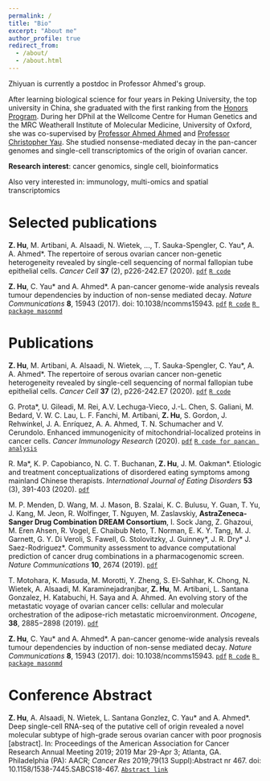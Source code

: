 ```yaml
---
permalink: /
title: "Bio"
excerpt: "About me"
author_profile: true
redirect_from: 
  - /about/
  - /about.html
---
```


Zhiyuan is currently a postdoc in Professor Ahmed's group. 

After learning biological science for four years in Peking University, the top university in China, she graduated with the first ranking from the [Honors Program](http://web.bio.pku.edu.cn/UHPB/). During her DPhil at the Wellcome Centre for Human Genetics and the MRC Weatherall Institute of Molecular Medicine, University of Oxford, she was co-supervised by [Professor Ahmed Ahmed](https://www.imm.ox.ac.uk/people/ahmed-ahmed) and [Professor Christopher Yau](https://cwcyau.github.io). She studied nonsense-mediated decay in the pan-cancer genomes and single-cell transcriptomics of the origin of ovarian cancer.

**Research interest**: cancer genomics, single cell, bioinformatics

Also very interested in: immunology, multi-omics and spatial transcriptomics


Selected publications
======

__Z. Hu__, M. Artibani, A. Alsaadi, N. Wietek, ..., T. Sauka-Spengler, C. Yau\*, A. A. Ahmed\*. The repertoire of serous ovarian cancer non-genetic heterogeneity revealed by single-cell sequencing of normal fallopian tube epithelial cells. *Cancer Cell* **37** (2), p226-242.E7 (2020).
[`pdf`](https://www.cell.com/cancer-cell/pdf/S1535-6108(20)30042-8.pdf)  [`R code`](https://github.com/zhiyhu/scFT-paper)


__Z. Hu__, C. Yau\* and A. Ahmed\*. A pan-cancer genome-wide analysis reveals tumour dependencies by induction of non-sense mediated decay. *Nature Communications* **8**, 15943 (2017). doi: 10.1038/ncomms15943. [`pdf`](https://www.nature.com/articles/ncomms15943)  [`R code`](https://github.com/zhiyhu/NMD-paper)  [`R package masonmd`](https://github.com/zhiyhu/masonmd)


Publications
======

__Z. Hu__, M. Artibani, A. Alsaadi, N. Wietek, ..., T. Sauka-Spengler, C. Yau\*, A. A. Ahmed\*. The repertoire of serous ovarian cancer non-genetic heterogeneity revealed by single-cell sequencing of normal fallopian tube epithelial cells. *Cancer Cell* **37** (2), p226-242.E7 (2020).
[`pdf`](https://www.cell.com/cancer-cell/pdf/S1535-6108(20)30042-8.pdf)  [`R code`](https://github.com/zhiyhu/scFT-paper)


G. Prota\*, U. Gileadi, M. Rei, A.V. Lechuga-Vieco, J.-L. Chen, S. Galiani, M. Bedard, V. W. C. Lau, L. F. Fanchi, M. Artibani, __Z. Hu__, S. Gordon, J. Rehwinkel, J. A. Enríquez, A. A. Ahmed, T. N. Schumacher and V. Cerundolo. Enhanced immunogenicity of mitochondrial-localized proteins in cancer cells. *Cancer Immunology Research* (2020).
[`pdf`](https://cancerimmunolres.aacrjournals.org/content/early/2020/03/19/2326-6066.CIR-19-0467.full-text.pdf) [`R code for pancan analysis`](https://github.com/zhiyhu/mito-mut-pancan)


R. Ma\*, K. P. Capobianco, N. C. T. Buchanan, __Z. Hu__, J. M. Oakman\*. Etiologic and treatment conceptualizations of disordered eating symptoms among mainland Chinese therapists. *International Journal of Eating Disorders* **53** (3), 391-403 (2020). [`pdf`](https://www.researchgate.net/profile/Nicole_Buchanan/publication/337486748_Etiologic_and_treatment_conceptualizations_of_disordered_eating_symptoms_among_mainland_Chinese_therapists/links/5ddc1d2e299bf10c5a333d2e/Etiologic-and-treatment-conceptualizations-of-disordered-eating-symptoms-among-mainland-Chinese-therapists.pdf)


M. P. Menden, D. Wang, M. J. Mason, B. Szalai, K. C. Bulusu, Y. Guan, T. Yu, J. Kang, M. Jeon, R. Wolfinger, T. Nguyen, M. Zaslavskiy, __AstraZeneca-Sanger Drug Combination DREAM Consortium__, I. Sock Jang, Z. Ghazoui, M. Eren Ahsen, R. Vogel, E. Chaibub Neto, T. Norman, E. K. Y. Tang, M.
J. Garnett, G. Y. Di Veroli, S. Fawell, G. Stolovitzky, J. Guinney\*, J. R. Dry\* J. Saez-Rodriguez\*. Community assessment to advance computational prediction of cancer drug combinations in a pharmacogenomic screen. *Nature Communications* **10**, 2674 (2019). [`pdf`](https://www.nature.com/articles/s41467-019-09799-2)


T. Motohara, K. Masuda, M. Morotti, Y. Zheng, S. El-Sahhar, K. Chong, N. Wietek, A. Alsaadi, M. Karaminejadranjbar, __Z. Hu__, M. Artibani, L. Santana Gonzalez, H. Katabuchi, H. Saya and A. Ahmed. An evolving story of the metastatic voyage of ovarian cancer cells: cellular and molecular orchestration of the adipose-rich metastatic microenvironment. *Oncogene*, **38**, 2885−2898 (2019). [`pdf`](https://www.nature.com/articles/s41388-018-0637-x)


__Z. Hu__, C. Yau\* and A. Ahmed\*. A pan-cancer genome-wide analysis reveals tumour dependencies by induction of non-sense mediated decay. *Nature Communications* **8**, 15943 (2017). doi: 10.1038/ncomms15943. [`pdf`](https://www.nature.com/articles/ncomms15943)  [`R code`](https://github.com/zhiyhu/NMD-paper)  [`R package masonmd`](https://github.com/zhiyhu/masonmd)



Conference Abstract
======
__Z. Hu__, A. Alsaadi, N. Wietek, L. Santana Gonzlez, C. Yau\* and A. Ahmed\*. Deep single-cell RNA-seq of the putative cell of origin revealed a novel molecular subtype of high-grade serous ovarian cancer with poor prognosis [abstract]. In: Proceedings of the American Association for Cancer Research Annual Meeting 2019; 2019 Mar 29-Apr 3; Atlanta, GA. Philadelphia (PA): AACR; *Cancer Res* 2019;79(13 Suppl):Abstract nr 467. doi: 10.1158/1538-7445.SABCS18-467. [`Abstract link`](https://cancerres.aacrjournals.org/content/79/13_Supplement/467)
